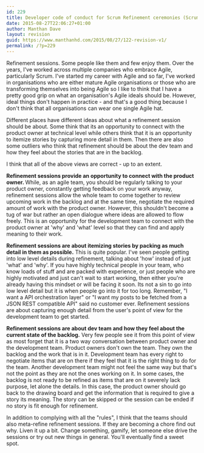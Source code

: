 ```yaml
---
id: 229
title: Developer code of conduct for Scrum Refinement ceremonies (Scrum series 1)
date: 2015-08-27T22:06:27+01:00
author: Manthan Dave
layout: revision
guid: https://www.manthanhd.com/2015/08/27/122-revision-v1/
permalink: /?p=229
---
```

Refinement sessions. Some people like them and few enjoy them. Over the years, I've worked across multiple companies who embrace Agile, particularly Scrum. I've started my career with Agile and so far, I've worked in organisations who are either mature Agile organisations or those who are transforming themselves into being Agile so I like to think that I have a pretty good grip on what an organisation's Agile ideals should be. However, ideal things don't happen in practice - and that's a good thing because I don't think that all organisations can wear one single Agile hat.<!--more-->

Different places have different ideas about what a refinement session should be about. Some think that its an opportunity to connect with the product owner at technical level while others think that it is an opportunity to itemize stories by capturing more detail in them. Then there are also some outliers who think that refinement should be about the dev team and how they feel about the stories that are in the backlog.

I think that all of the above views are correct - up to an extent.

<strong>Refinement sessions provide an opportunity to connect with the product owner. </strong>While, as an agile team, you should be regularly talking to your product owner, constantly getting feedback on your work anyway, refinement sessions allow the whole team to come together to review upcoming work in the backlog and at the same time, negotiate the required amount of work with the product owner. However, this shouldn't become a tug of war but rather an open dialogue where ideas are allowed to flow freely. This is an opportunity for the development team to connect with the product owner at 'why' and 'what' level so that they can find and apply meaning to their work.

<strong>Refinement sessions are about itemizing stories by packing as much detail in them as possible.</strong> This is quite popular. I've seen people getting into low level details during refinement, talking about 'how' instead of just 'what' and 'why'. If you have highly technical people in your team, who know loads of stuff and are packed with experience, or just people who are highly motivated and just can't wait to start working, then either you're already having this mindset or will be facing it soon. Its not a sin to go into low level detail but it is when people go into it for too long. Remember, "I want a API orchestration layer" or "I want my posts to be fetched from a JSON REST compatible API" said no customer ever. Refinement sessions are about capturing enough detail from the user's point of view for the development team to get started.

<strong>Refinement sessions are about dev team and how they feel about the current state of the backlog.</strong> Very few people see it from this point of view as most forget that it is a two way conversation between product owner and the development team. Product owners don't own the team. They own the backlog and the work that is in it. Development team has every right to negotiate items that are on there if they feel that it is the right thing to do for the team. Another development team might not feel the same way but that's not the point as they are not the ones working on it. In some cases, the backlog is not ready to be refined as items that are on it severely lack purpose, let alone the details. In this case, the product owner should go back to the drawing board and get the information that is required to give a story its meaning. The story can be skipped or the session can be ended if no story is fit enough for refinement.

In addition to complying with all the "rules", I think that the teams should also meta-refine refinement sessions. If they are becoming a chore find out why. Liven it up a bit. Change something, gamify, let someone else drive the sessions or try out new things in general. You'll eventually find a sweet spot.